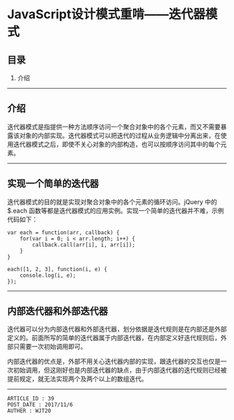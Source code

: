 
# JavaScript设计模式重啃——迭代器模式 #

## 目录 ##

1. 介绍

---

## 介绍 ##

迭代器模式是指提供一种方法顺序访问一个聚合对象中的各个元素，而又不需要暴露该对象的内部实现。迭代器模式可以把迭代的过程从业务逻辑中分离出来，在使用迭代器模式之后，即使不关心对象的内部构造，也可以按顺序访问其中的每个元素。

---

## 实现一个简单的迭代器 ##

迭代器模式的目的就是实现对聚合对象中的各个元素的循环访问。jQuery 中的 $.each 函数等都是迭代器模式的应用实例。实现一个简单的迭代器并不难，示例代码如下：

```
var each = function(arr, callback) {
    for(var i = 0; i < arr.length; i++) {
        callback.call(arr[i], i, arr[i]);
    }
}

each([1, 2, 3], function(i, e) {
    console.log(i, e);
});
```

---

## 内部迭代器和外部迭代器 ##

迭代器可以分为内部迭代器和外部迭代器，划分依据是迭代规则是在内部还是外部定义的。前面所写的简单的迭代器属于内部迭代器，在内部定义好迭代规则后，外部只需要一次初始调用即可。

内部迭代器的优点是，外部不用关心迭代器内部的实现，跟迭代器的交互也仅是一次初始调用，但这刚好也是内部迭代器的缺点，由于内部迭代器的迭代规则已经被提前规定，就无法实现两个及两个以上的数组迭代。

---

```
ARTICLE_ID : 39
POST_DATE : 2017/11/6
AUTHER : WJT20
```
